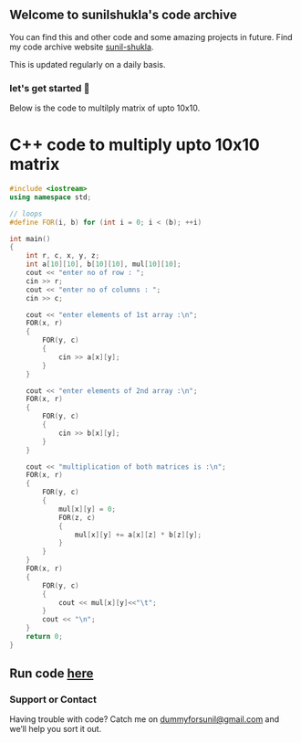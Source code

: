 ## Welcome to sunilshukla's code archive 

You can find this and other code and some amazing projects in future. Find my code archive website [sunil-shukla](sunil-shukla.github.io).

This is updated regularly on a daily basis.

### let's get started :yawning_face:

Below is the code to multilply matrix of upto 10x10.


# C++ code to multiply upto 10x10 matrix

```cpp
#include <iostream>
using namespace std;

// loops
#define FOR(i, b) for (int i = 0; i < (b); ++i)

int main()
{
    int r, c, x, y, z;
    int a[10][10], b[10][10], mul[10][10];
    cout << "enter no of row : ";
    cin >> r;
    cout << "enter no of columns : ";
    cin >> c;

    cout << "enter elements of 1st array :\n";
    FOR(x, r)
    {
        FOR(y, c)
        {
            cin >> a[x][y];
        }
    }

    cout << "enter elements of 2nd array :\n";
    FOR(x, r)
    {
        FOR(y, c)
        {
            cin >> b[x][y];
        }
    }

    cout << "multiplication of both matrices is :\n";
    FOR(x, r)
    {
        FOR(y, c)
        {
            mul[x][y] = 0;
            FOR(z, c)
            {
                mul[x][y] += a[x][z] * b[z][y];
            }
        }
    }
    FOR(x, r)
    {
        FOR(y, c)
        {
            cout << mul[x][y]<<"\t";
        }
        cout << "\n";
    }
    return 0;
}

```
## Run code [here](https://ide.usaco.guide/)

### Support or Contact

Having trouble with code? Catch me on [dummyforsunil@gmail.com](mailto:dummyforsunil@gmail.com) and we’ll help you sort it out.

